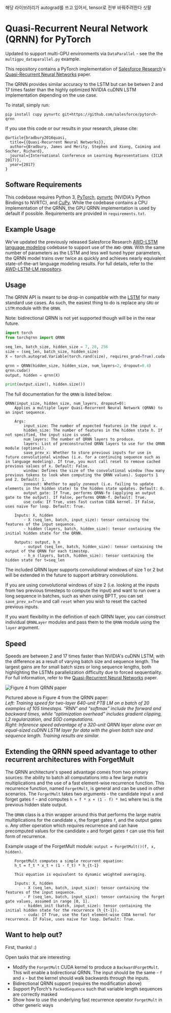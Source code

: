 해당 라이브러리가 autograd를 쓰고 있어서, tensor로 전부 바꿔주려한다 싯팔


# Quasi-Recurrent Neural Network (QRNN) for PyTorch

Updated to support multi-GPU environments via `DataParallel` - see the the `multigpu_dataparallel.py` example.

This repository contains a PyTorch implementation of [Salesforce Research](https://einstein.ai/)'s [Quasi-Recurrent Neural Networks](https://arxiv.org/abs/1611.01576) paper.

The QRNN provides similar accuracy to the LSTM but can be betwen 2 and 17 times faster than the highly optimized NVIDIA cuDNN LSTM implementation depending on the use case.

To install, simply run:

`pip install cupy pynvrtc git+https://github.com/salesforce/pytorch-qrnn`

If you use this code or our results in your research, please cite:

```
@article{bradbury2016quasi,
  title={{Quasi-Recurrent Neural Networks}},
  author={Bradbury, James and Merity, Stephen and Xiong, Caiming and Socher, Richard},
  journal={International Conference on Learning Representations (ICLR 2017)},
  year={2017}
}
```

## Software Requirements

This codebase requires Python 3, [PyTorch](http://pytorch.org/), [pynvrtc](https://github.com/NVIDIA/pynvrtc) (NVIDIA's Python Bindings to NVRTC), and [CuPy](https://cupy.chainer.org/).
While the codebase contains a CPU implementation of the QRNN, the GPU QRNN implementation is used by default if possible.
Requirements are provided in `requirements.txt`.

## Example Usage

We've updated the previously released Salesforce Research [AWD-LSTM language modeling](https://github.com/salesforce/awd-lstm-lm) codebase to support use of the `AWD-QRNN`.
With the same number of parameters as the LSTM and less well tuned hyper parameters, the QRNN model trains over twice as quickly and achieves nearly equivalent state-of-the-art language modeling results.
For full details, refer to the [AWD-LSTM-LM repository](https://github.com/salesforce/awd-lstm-lm).

## Usage

The QRNN API is meant to be drop-in compatible with the [LSTM](http://pytorch.org/docs/master/_modules/torch/nn/modules/rnn.html#LSTM) for many standard use cases.
As such, the easiest thing to do is replace any `GRU` or `LSTM` module with the `QRNN`.

Note: bidirectional QRNN is not yet supported though will be in the near future.

```python
import torch
from torchqrnn import QRNN

seq_len, batch_size, hidden_size = 7, 20, 256
size = (seq_len, batch_size, hidden_size)
X = torch.autograd.Variable(torch.rand(size), requires_grad=True).cuda()

qrnn = QRNN(hidden_size, hidden_size, num_layers=2, dropout=0.4)
qrnn.cuda()
output, hidden = qrnn(X)

print(output.size(), hidden.size())
```

The full documentation for the `QRNN` is listed below:

```
QRNN(input_size, hidden_size, num_layers, dropout=0):
    Applies a multiple layer Quasi-Recurrent Neural Network (QRNN) to an input sequence.

    Args:
        input_size: The number of expected features in the input x.
        hidden_size: The number of features in the hidden state h. If not specified, the input size is used.
        num_layers: The number of QRNN layers to produce.
        layers: List of preconstructed QRNN layers to use for the QRNN module (optional).
        save_prev_x: Whether to store previous inputs for use in future convolutional windows (i.e. for a continuing sequence such as in language modeling). If true, you must call reset to remove cached previous values of x. Default: False.
        window: Defines the size of the convolutional window (how many previous tokens to look when computing the QRNN values). Supports 1 and 2. Default: 1.
        zoneout: Whether to apply zoneout (i.e. failing to update elements in the hidden state) to the hidden state updates. Default: 0.
        output_gate: If True, performs QRNN-fo (applying an output gate to the output). If False, performs QRNN-f. Default: True.
        use_cuda: If True, uses fast custom CUDA kernel. If False, uses naive for loop. Default: True.

    Inputs: X, hidden
        - X (seq_len, batch, input_size): tensor containing the features of the input sequence.
        - hidden (layers, batch, hidden_size): tensor containing the initial hidden state for the QRNN.

    Outputs: output, h_n
        - output (seq_len, batch, hidden_size): tensor containing the output of the QRNN for each timestep.
        - h_n (layers, batch, hidden_size): tensor containing the hidden state for t=seq_len
```

The included QRNN layer supports convolutional windows of size 1 or 2 but will be extended in the future to support arbitrary convolutions.

If you are using convolutional windows of size 2 (i.e. looking at the inputs from two previous timesteps to compute the input) and want to run over a long sequence in batches, such as when using BPTT, you can set `save_prev_x=True` and call `reset` when you wish to reset the cached previous inputs.
 
If you want flexibility in the definition of each QRNN layer, you can construct individual `QRNNLayer` modules and pass them to the `QRNN` module using the `layer` argument.

## Speed

Speeds are between 2 and 17 times faster than NVIDIA's cuDNN LSTM, with the difference as a result of varying batch size and sequence length.
The largest gains are for small batch sizes or long sequence lengths, both highlighting the LSTMs parallelization difficulty due to forced sequentiality.
For full information, refer to the [Quasi-Recurrent Neural Networks](https://arxiv.org/abs/1611.01576) paper.

![Figure 4 from QRNN paper](images/qrnn_speed.png)

Pictured above is Figure 4 from the QRNN paper:  
*Left: Training speed for two-layer 640-unit PTB LM on a batch of 20 examples of 105 timesteps. “RNN” and “softmax” include the forward and backward times, while “optimization overhead” includes gradient clipping, L2 regularization, and SGD computations.  
Right: Inference speed advantage of a 320-unit QRNN layer alone over an equal-sized cuDNN LSTM layer for data with the given batch size and sequence length. Training results are similar.*

## Extending the QRNN speed advantage to other recurrent architectures with ForgetMult

The QRNN architecture's speed advantage comes from two primary sources: the ability to batch all computations into a few large matrix multiplications and the use of a fast element-wise recurrence function.
This recurrence function, named `ForgetMult`, is general and can be used in other scenarios.
The `ForgetMult` takes two arguments - the candidate input `x` and forget gates `f` - and computes `h = f * x + (1 - f) * hm1` where `hm1` is the previous hidden state output.

The `QRNN` class is a thin wrapper around this that performs the large matrix multiplications for the candidate `x`, the forget gates `f`, and the output gates `o`.
Any other operation which requires recurrence and can have precomputed values for the candidate `x` and forget gates `f` can use this fast form of recurrence.

Example usage of the ForgetMult module: `output = ForgetMult()(f, x, hidden)`.

```
    ForgetMult computes a simple recurrent equation:
    h_t = f_t * x_t + (1 - f_t) * h_{t-1}

    This equation is equivalent to dynamic weighted averaging.

    Inputs: X, hidden
        - X (seq_len, batch, input_size): tensor containing the features of the input sequence.
        - F (seq_len, batch, input_size): tensor containing the forget gate values, assumed in range [0, 1].
        - hidden_init (batch, input_size): tensor containing the initial hidden state for the recurrence (h_{t-1}).
        - cuda: If True, use the fast element-wise CUDA kernel for recurrence. If False, uses naive for loop. Default: True.
```
## Want to help out?

First, thanks! :)

Open tasks that are interesting:

+ Modify the `ForgetMult` CUDA kernel to produce a `BackwardForgetMult`. This will enable a bidirectional QRNN. The input should be the same - `f` and `x` - but the kernel should walk backwards through the inputs.
+ Bidirectional QRNN support (requires the modification above)
+ Support PyTorch's `PackedSequence` such that variable length sequences are correctly masked
+ Show how to use the underlying fast recurrence operator `ForgetMult` in other generic ways
